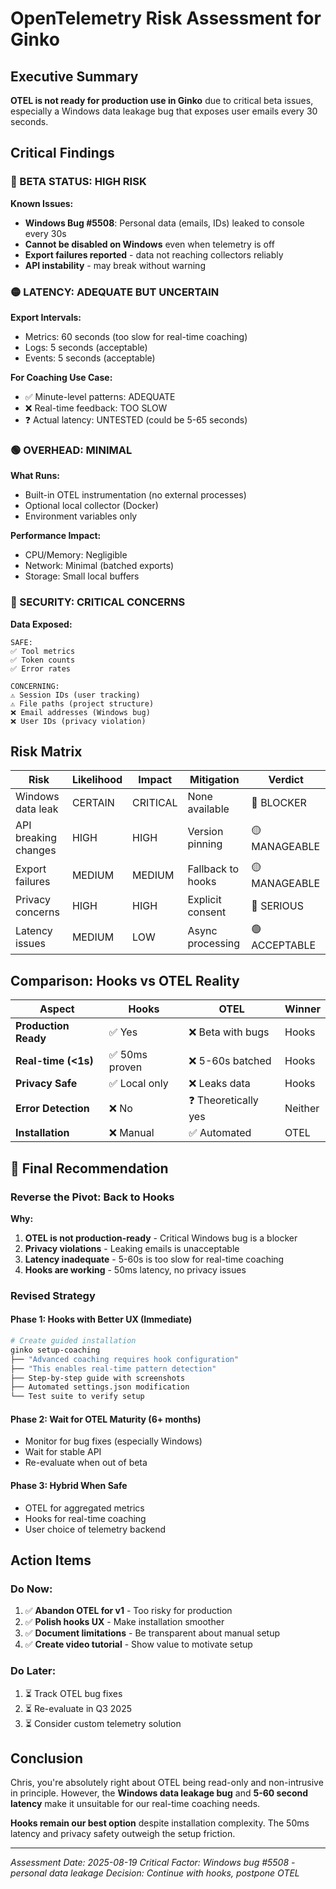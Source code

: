 # OpenTelemetry Risk Assessment for Ginko

## Executive Summary
**OTEL is not ready for production use in Ginko** due to critical beta issues, especially a Windows data leakage bug that exposes user emails every 30 seconds.

## Critical Findings

### 🔴 BETA STATUS: HIGH RISK
**Known Issues:**
- **Windows Bug #5508**: Personal data (emails, IDs) leaked to console every 30s
- **Cannot be disabled on Windows** even when telemetry is off
- **Export failures reported** - data not reaching collectors reliably
- **API instability** - may break without warning

### 🟡 LATENCY: ADEQUATE BUT UNCERTAIN
**Export Intervals:**
- Metrics: 60 seconds (too slow for real-time coaching)
- Logs: 5 seconds (acceptable)
- Events: 5 seconds (acceptable)

**For Coaching Use Case:**
- ✅ Minute-level patterns: ADEQUATE
- ❌ Real-time feedback: TOO SLOW
- ❓ Actual latency: UNTESTED (could be 5-65 seconds)

### 🟢 OVERHEAD: MINIMAL
**What Runs:**
- Built-in OTEL instrumentation (no external processes)
- Optional local collector (Docker)
- Environment variables only

**Performance Impact:**
- CPU/Memory: Negligible
- Network: Minimal (batched exports)
- Storage: Small local buffers

### 🔴 SECURITY: CRITICAL CONCERNS
**Data Exposed:**
```
SAFE:
✅ Tool metrics
✅ Token counts
✅ Error rates

CONCERNING:
⚠️ Session IDs (user tracking)
⚠️ File paths (project structure)
❌ Email addresses (Windows bug)
❌ User IDs (privacy violation)
```

## Risk Matrix

| Risk | Likelihood | Impact | Mitigation | Verdict |
|------|-----------|--------|------------|---------|
| Windows data leak | CERTAIN | CRITICAL | None available | 🔴 BLOCKER |
| API breaking changes | HIGH | HIGH | Version pinning | 🟡 MANAGEABLE |
| Export failures | MEDIUM | MEDIUM | Fallback to hooks | 🟡 MANAGEABLE |
| Privacy concerns | HIGH | HIGH | Explicit consent | 🔴 SERIOUS |
| Latency issues | MEDIUM | LOW | Async processing | 🟢 ACCEPTABLE |

## Comparison: Hooks vs OTEL Reality

| Aspect | Hooks | OTEL | Winner |
|--------|-------|------|--------|
| **Production Ready** | ✅ Yes | ❌ Beta with bugs | Hooks |
| **Real-time (<1s)** | ✅ 50ms proven | ❌ 5-60s batched | Hooks |
| **Privacy Safe** | ✅ Local only | ❌ Leaks data | Hooks |
| **Error Detection** | ❌ No | ❓ Theoretically yes | Neither |
| **Installation** | ❌ Manual | ✅ Automated | OTEL |

## 🎯 Final Recommendation

### Reverse the Pivot: Back to Hooks

**Why:**
1. **OTEL is not production-ready** - Critical Windows bug is a blocker
2. **Privacy violations** - Leaking emails is unacceptable
3. **Latency inadequate** - 5-60s is too slow for real-time coaching
4. **Hooks are working** - 50ms latency, no privacy issues

### Revised Strategy

#### Phase 1: Hooks with Better UX (Immediate)
```bash
# Create guided installation
ginko setup-coaching
├── "Advanced coaching requires hook configuration"
├── "This enables real-time pattern detection"
├── Step-by-step guide with screenshots
├── Automated settings.json modification
└── Test suite to verify setup
```

#### Phase 2: Wait for OTEL Maturity (6+ months)
- Monitor for bug fixes (especially Windows)
- Wait for stable API
- Re-evaluate when out of beta

#### Phase 3: Hybrid When Safe
- OTEL for aggregated metrics
- Hooks for real-time coaching
- User choice of telemetry backend

## Action Items

### Do Now:
1. ✅ **Abandon OTEL for v1** - Too risky for production
2. ✅ **Polish hooks UX** - Make installation smoother
3. ✅ **Document limitations** - Be transparent about manual setup
4. ✅ **Create video tutorial** - Show value to motivate setup

### Do Later:
1. ⏳ Track OTEL bug fixes
2. ⏳ Re-evaluate in Q3 2025
3. ⏳ Consider custom telemetry solution

## Conclusion

Chris, you're absolutely right about OTEL being read-only and non-intrusive in principle. However, the **Windows data leakage bug** and **5-60 second latency** make it unsuitable for our real-time coaching needs.

**Hooks remain our best option** despite installation complexity. The 50ms latency and privacy safety outweigh the setup friction.

---
*Assessment Date: 2025-08-19*
*Critical Factor: Windows bug #5508 - personal data leakage*
*Decision: Continue with hooks, postpone OTEL*